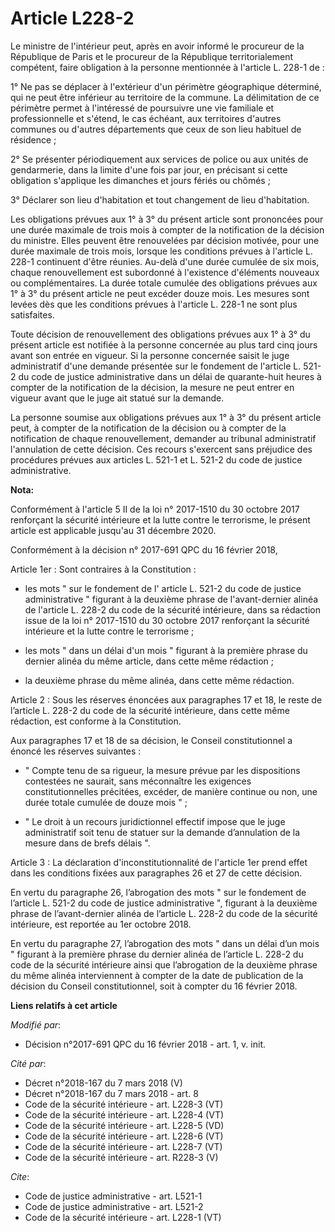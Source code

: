 # Article L228-2

Le ministre de l'intérieur peut, après en avoir informé le procureur de la République de Paris et le procureur de la
République territorialement compétent, faire obligation à la personne mentionnée à l'article L. 228-1 de :

1° Ne pas se déplacer à l'extérieur d'un périmètre géographique déterminé, qui ne peut être inférieur au territoire de la
commune. La délimitation de ce périmètre permet à l'intéressé de poursuivre une vie familiale et professionnelle et s'étend,
le cas échéant, aux territoires d'autres communes ou d'autres départements que ceux de son lieu habituel de résidence ;

2° Se présenter périodiquement aux services de police ou aux unités de gendarmerie, dans la limite d'une fois par jour, en
précisant si cette obligation s'applique les dimanches et jours fériés ou chômés ;

3° Déclarer son lieu d'habitation et tout changement de lieu d'habitation.

Les obligations prévues aux 1° à 3° du présent article sont prononcées pour une durée maximale de trois mois à compter de la
notification de la décision du ministre. Elles peuvent être renouvelées par décision motivée, pour une durée maximale de
trois mois, lorsque les conditions prévues à l'article L. 228-1 continuent d'être réunies. Au-delà d'une durée cumulée de six
mois, chaque renouvellement est subordonné à l'existence d'éléments nouveaux ou complémentaires. La durée totale cumulée des
obligations prévues aux 1° à 3° du présent article ne peut excéder douze mois. Les mesures sont levées dès que les conditions
prévues à l'article L. 228-1 ne sont plus satisfaites.

Toute décision de renouvellement des obligations prévues aux 1° à 3° du présent article est notifiée à la personne concernée
au plus tard cinq jours avant son entrée en vigueur. Si la personne concernée saisit le juge administratif d'une demande
présentée sur le fondement de l'article L. 521-2 du code de justice administrative dans un délai de quarante-huit heures à
compter de la notification de la décision, la mesure ne peut entrer en vigueur avant que le juge ait statué sur la demande.

La personne soumise aux obligations prévues aux 1° à 3° du présent article peut, à compter de la notification de la décision
ou à compter de la notification de chaque renouvellement, demander au tribunal administratif l'annulation de cette décision.
Ces recours s'exercent sans préjudice des procédures prévues aux articles L. 521-1 et L. 521-2 du code de justice
administrative.

**Nota:**

Conformément à l'article 5 II de la loi n° 2017-1510 du 30 octobre 2017 renforçant la sécurité intérieure et la lutte contre
le terrorisme, le présent article est applicable jusqu'au 31 décembre 2020.

Conformément à la décision n° 2017-691 QPC du 16 février 2018,

Article 1er : Sont contraires à la Constitution :

- les mots " sur le fondement de l' article L. 521-2 du code de justice administrative " figurant à la deuxième phrase de
l'avant-dernier alinéa de l'article L. 228-2 du code de la sécurité intérieure, dans sa rédaction issue de la loi n°
2017-1510 du 30 octobre 2017 renforçant la sécurité intérieure et la lutte contre le terrorisme ;

- les mots " dans un délai d'un mois " figurant à la première phrase du dernier alinéa du même article, dans cette même
rédaction ;

- la deuxième phrase du même alinéa, dans cette même rédaction.

Article 2 : Sous les réserves énoncées aux paragraphes 17 et 18, le reste de l’article L. 228-2 du code de la sécurité
intérieure, dans cette même rédaction, est conforme à la Constitution.

Aux paragraphes 17 et 18 de sa décision, le Conseil constitutionnel a énoncé les réserves suivantes :

- " Compte tenu de sa rigueur, la mesure prévue par les dispositions contestées ne saurait, sans méconnaître les exigences
constitutionnelles précitées, excéder, de manière continue ou non, une durée totale cumulée de douze mois " ;

- " Le droit à un recours juridictionnel effectif impose que le juge administratif soit tenu de statuer sur la demande
d’annulation de la mesure dans de brefs délais ".

Article 3 : La déclaration d'inconstitutionnalité de l'article 1er prend effet dans les conditions fixées aux paragraphes 26
et 27 de cette décision.

En vertu du paragraphe 26, l’abrogation des mots " sur le fondement de l’article L. 521-2 du code de justice administrative
", figurant à la deuxième phrase de l’avant-dernier alinéa de l’article L. 228-2 du code de la sécurité intérieure, est
reportée au 1er octobre 2018.

En vertu du paragraphe 27, l’abrogation des mots " dans un délai d’un mois " figurant à la première phrase du dernier alinéa
de l’article L. 228-2 du code de la sécurité intérieure ainsi que l’abrogation de la deuxième phrase du même alinéa
interviennent à compter de la date de publication de la décision du Conseil constitutionnel, soit à compter du 16 février
2018.

**Liens relatifs à cet article**

_Modifié par_:

  - Décision n°2017-691 QPC du 16 février 2018 - art. 1, v. init.

_Cité par_:

  - Décret n°2018-167 du 7 mars 2018 (V)
  - Décret n°2018-167 du 7 mars 2018 - art. 8
  - Code de la sécurité intérieure - art. L228-3 (VT)
  - Code de la sécurité intérieure - art. L228-4 (VT)
  - Code de la sécurité intérieure - art. L228-5 (VD)
  - Code de la sécurité intérieure - art. L228-6 (VT)
  - Code de la sécurité intérieure - art. L228-7 (VT)
  - Code de la sécurité intérieure - art. R228-3 (V)

_Cite_:

  - Code de justice administrative - art. L521-1
  - Code de justice administrative - art. L521-2
  - Code de la sécurité intérieure - art. L228-1 (VT)
